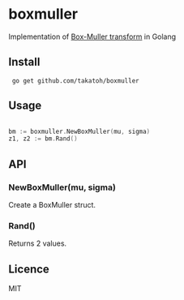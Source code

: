 # boxmuller

Implementation of [Box-Muller transform](https://en.wikipedia.org/wiki/Box%E2%80%93Muller_transform) in Golang

## Install
``` go get github.com/takatoh/boxmuller```

## Usage
```go

bm := boxmuller.NewBoxMuller(mu, sigma)
z1, z2 := bm.Rand()

```

## API
### NewBoxMuller(mu, sigma)
Create a BoxMuller struct.

### Rand()
Returns 2 values.

## Licence
MIT
